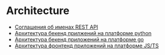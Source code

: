 # Architecture

- [Соглашения об именах REST API](RestConventional.md)
- [Архитектура бекенд прилжений на платформе python](PythonArchitecture.md)
- [Архитектура бекенд приложений на платформе go](GoArchitecture.md)
- [Архитектура фронтенд приложений на платформе JS/TS](FrontendArchitecture.md)
